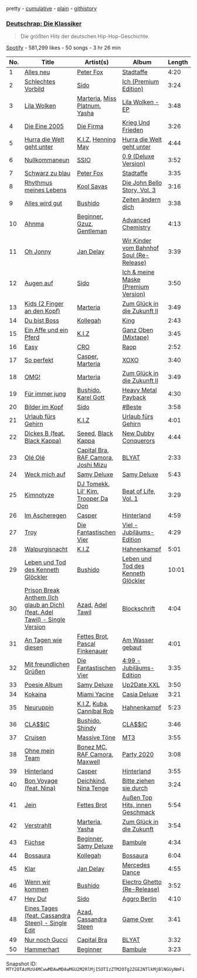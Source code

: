 pretty - [cumulative](/playlists/cumulative/37i9dQZF1DWSzguhfGl55y.md) - [plain](/playlists/plain/37i9dQZF1DWSzguhfGl55y) - [githistory](https://github.githistory.xyz/mackorone/spotify-playlist-archive/blob/main/playlists/plain/37i9dQZF1DWSzguhfGl55y)

### [Deutschrap: Die Klassiker](https://open.spotify.com/playlist/37i9dQZF1DWSzguhfGl55y)

> Die größten Hits der deutschen Hip\-Hop\-Geschichte.

[Spotify](https://open.spotify.com/user/spotify) - 581,299 likes - 50 songs - 3 hr 26 min

| No. | Title | Artist(s) | Album | Length |
|---|---|---|---|---|
| 1 | [Alles neu](https://open.spotify.com/track/5hqxBvQJ3XJDSbxT9vyyqA) | [Peter Fox](https://open.spotify.com/artist/6rqlONGmPuP2wJVSfliLBI) | [Stadtaffe](https://open.spotify.com/album/6cEVfMd0XVocPbRrYkVY5H) | 4:20 |
| 2 | [Schlechtes Vorbild](https://open.spotify.com/track/2L2NmbpVp1dHotlpVJ4zr8) | [Sido](https://open.spotify.com/artist/4Yttlv9ndGjCDCVLqM7ACq) | [Ich \(Premium Edition\)](https://open.spotify.com/album/1pq1kLABw0A1UCLmfhYfZr) | 3:24 |
| 3 | [Lila Wolken](https://open.spotify.com/track/2i7LYnvqSFfmimscnZqVLn) | [Marteria](https://open.spotify.com/artist/3nDNDLcZuSto4k9u4AbcLB), [Miss Platnum](https://open.spotify.com/artist/30SUIQhGDLj1pP0yg4fSMu), [Yasha](https://open.spotify.com/artist/3tmjMu5zfLOTVJ8YX5FDpU) | [Lila Wolken \- EP](https://open.spotify.com/album/0uS3xAFBJqwjr0YqWBEGQo) | 3:48 |
| 4 | [Die Eine 2005](https://open.spotify.com/track/3jd4ya9vCwExxTVOjPcqsf) | [Die Firma](https://open.spotify.com/artist/32iYExttk1mlpOmY7gCqk3) | [Krieg Und Frieden](https://open.spotify.com/album/73XaqJnXTtEF39anv29yrm) | 3:26 |
| 5 | [Hurra die Welt geht unter](https://open.spotify.com/track/3NIDOSThELMihLSOMZcL4k) | [K.I.Z](https://open.spotify.com/artist/0bMt8SJlp0gFRUufzifS05), [Henning May](https://open.spotify.com/artist/1cH0i2n6YLrWFDDemqztay) | [Hurra die Welt geht unter](https://open.spotify.com/album/7uclLfIIEvq0Bz46QP6FWY) | 4:44 |
| 6 | [Nullkommaneun](https://open.spotify.com/track/3cLXgIlvugVKpWBmO5v9oy) | [SSIO](https://open.spotify.com/artist/3IrUyDPQlQFcB5lMWhPml2) | [0,9 \(Deluxe Version\)](https://open.spotify.com/album/6tXpsYFPFHpbKXWpovbtFs) | 3:52 |
| 7 | [Schwarz zu blau](https://open.spotify.com/track/1Fjz0ME9pzk553wH86m3ZZ) | [Peter Fox](https://open.spotify.com/artist/6rqlONGmPuP2wJVSfliLBI) | [Stadtaffe](https://open.spotify.com/album/6cEVfMd0XVocPbRrYkVY5H) | 3:35 |
| 8 | [Rhythmus meines Lebens](https://open.spotify.com/track/4FyVe8mdjaRLvtqnXae6BM) | [Kool Savas](https://open.spotify.com/artist/1SUu1Bi7ev9HbOzyVC77qD) | [Die John Bello Story, Vol\. 3](https://open.spotify.com/album/5CF8sggi5aUSptomzuGzQB) | 3:16 |
| 9 | [Alles wird gut](https://open.spotify.com/track/4SF1K7VfTBnVSEyBCrrUWK) | [Bushido](https://open.spotify.com/artist/3c96G4d2lUOxhomM2mby5S) | [Zeiten ändern dich](https://open.spotify.com/album/31mBvCgKrTFJLpI6ONjgfF) | 3:38 |
| 10 | [Ahnma](https://open.spotify.com/track/1sr9lbDDGIxmFK7wUdA1Z8) | [Beginner](https://open.spotify.com/artist/4XkhEirR2JZT4fncyOxxtf), [Gzuz](https://open.spotify.com/artist/5eioJDe26lOqkAMbuhzZYs), [Gentleman](https://open.spotify.com/artist/5tlNJfV9UIpgnbWmvUEFu7) | [Advanced Chemistry](https://open.spotify.com/album/5rBJ9tt8jQ0PQLc0dBlNJI) | 4:13 |
| 11 | [Oh Jonny](https://open.spotify.com/track/1IivtUqnUfW9jH3pM08D8U) | [Jan Delay](https://open.spotify.com/artist/4KivBMgSnZ7hCDfPm46fKc) | [Wir Kinder vom Bahnhof Soul \(Re\-Release\)](https://open.spotify.com/album/7MrA7kNLED6TooTm9uxH2i) | 3:39 |
| 12 | [Augen auf](https://open.spotify.com/track/3nAJAotlLWvmSWHQ05D2ma) | [Sido](https://open.spotify.com/artist/4Yttlv9ndGjCDCVLqM7ACq) | [Ich & meine Maske \(Premium Version\)](https://open.spotify.com/album/0fQtAAJlHLf5DQZJBVRt7t) | 3:50 |
| 13 | [Kids \(2 Finger an den Kopf\)](https://open.spotify.com/track/6lxTIMeCLEkj48TlCRG3XX) | [Marteria](https://open.spotify.com/artist/3nDNDLcZuSto4k9u4AbcLB) | [Zum Glück in die Zukunft II](https://open.spotify.com/album/6Ttnb4f8aPy7ytDJqV10FT) | 3:49 |
| 14 | [Du bist Boss](https://open.spotify.com/track/32IKJthM7ARKvGBTZCE1Et) | [Kollegah](https://open.spotify.com/artist/6gto7HVNhu4ARE3P3g8Y5Y) | [King](https://open.spotify.com/album/4b5q3NmyU42ndkqFPqqv3v) | 2:43 |
| 15 | [Ein Affe und ein Pferd](https://open.spotify.com/track/3qM75mSV84LHHJqlITqZsk) | [K.I.Z](https://open.spotify.com/artist/0bMt8SJlp0gFRUufzifS05) | [Ganz Oben \(Mixtape\)](https://open.spotify.com/album/1sRETCvm24dPNwAhpZqytk) | 3:45 |
| 16 | [Easy](https://open.spotify.com/track/063ltSmgXNffmgYxippeke) | [CRO](https://open.spotify.com/artist/3utZ2yeQk0Z3BCOBWP7Vlu) | [Raop](https://open.spotify.com/album/5CvpkMTpc2wVdDdB9JSGWV) | 2:52 |
| 17 | [So perfekt](https://open.spotify.com/track/2xWEfTSpapoxnmkeSb0hHf) | [Casper](https://open.spotify.com/artist/6UDhlW8uEVBBrqHS3RrKuv), [Marteria](https://open.spotify.com/artist/3nDNDLcZuSto4k9u4AbcLB) | [XOXO](https://open.spotify.com/album/7rql1BBqLNMfOX27mEvxUv) | 3:40 |
| 18 | [OMG!](https://open.spotify.com/track/6ngfhauAytTZsaQgZyJIeK) | [Marteria](https://open.spotify.com/artist/3nDNDLcZuSto4k9u4AbcLB) | [Zum Glück in die Zukunft II](https://open.spotify.com/album/6Ttnb4f8aPy7ytDJqV10FT) | 3:49 |
| 19 | [Für immer jung](https://open.spotify.com/track/3tv1DRqL9KRuIUawu6eYG0) | [Bushido](https://open.spotify.com/artist/3c96G4d2lUOxhomM2mby5S), [Karel Gott](https://open.spotify.com/artist/4zaslnpNr10iUFJGx0XqpM) | [Heavy Metal Payback](https://open.spotify.com/album/3m1BhLKInOY8Rrs4R6STQz) | 4:30 |
| 20 | [Bilder im Kopf](https://open.spotify.com/track/3AzVdNe7tCYbjjRzQyVLbN) | [Sido](https://open.spotify.com/artist/4Yttlv9ndGjCDCVLqM7ACq) | [\#Beste](https://open.spotify.com/album/0J2IVb7kZRvOsiB30wsViE) | 3:58 |
| 21 | [Urlaub fürs Gehirn](https://open.spotify.com/track/3Uu1Gpflq95f8NqKVPB5sz) | [K.I.Z](https://open.spotify.com/artist/0bMt8SJlp0gFRUufzifS05) | [Urlaub fürs Gehirn](https://open.spotify.com/album/4Uicg3ScGwWT6M0M59UjJR) | 4:01 |
| 22 | [Dickes B \(feat\. Black Kappa\)](https://open.spotify.com/track/4eRmCZWJoEtLl0wy7EJPwd) | [Seeed](https://open.spotify.com/artist/5ISjkNS17JpCwiFtW80lpV), [Black Kappa](https://open.spotify.com/artist/3FkwhBl3e9ktuTbKnWOcm6) | [New Dubby Conquerors](https://open.spotify.com/album/1OjdfxY5zWzEbxUrGJr1Le) | 4:44 |
| 23 | [Olé Olé](https://open.spotify.com/track/4v4ZuW2tjSyyci2BcE5bTp) | [Capital Bra](https://open.spotify.com/artist/4WZGDpNwrC0vNQyl9QzF7d), [RAF Camora](https://open.spotify.com/artist/0Dvx6p8JDyzeOPGmaCIH1L), [Joshi Mizu](https://open.spotify.com/artist/03bmDyr8klGV17DKQnPZVA) | [BLYAT](https://open.spotify.com/album/186E5XovNHY19VgZPNjHJs) | 2:33 |
| 24 | [Weck mich auf](https://open.spotify.com/track/47VRtROAdociHgtuVZNoBL) | [Samy Deluxe](https://open.spotify.com/artist/7J207fU1tty4DWCIhJSzh0) | [Samy Deluxe](https://open.spotify.com/album/4kQCxfqNqcYufbx2rilgcx) | 5:43 |
| 25 | [Kimnotyze](https://open.spotify.com/track/6Hn28vF3xTsg7ukG1pGIDF) | [DJ Tomekk](https://open.spotify.com/artist/182XFUhmCtgombl0vTM8fN), [Lil' Kim](https://open.spotify.com/artist/5tth2a3v0sWwV1C7bApBdX), [Trooper Da Don](https://open.spotify.com/artist/0ED9s4HNaTjWmNgujA1Mvu) | [Beat of Life, Vol\. 1](https://open.spotify.com/album/1x0sohs1p9hvf2RtLdUiXY) | 3:29 |
| 26 | [Im Ascheregen](https://open.spotify.com/track/22Mmr6bWntkodqm5CELKsm) | [Casper](https://open.spotify.com/artist/6UDhlW8uEVBBrqHS3RrKuv) | [Hinterland](https://open.spotify.com/album/6tAlnBBhfQ2JKgccEXox4p) | 4:59 |
| 27 | [Troy](https://open.spotify.com/track/6QRng4ZFJxeRnjcnquKlx2) | [Die Fantastischen Vier](https://open.spotify.com/artist/748dDObrUoBetes0pLj788) | [Viel \- Jubiläums\-Edition](https://open.spotify.com/album/265fpziPcNNDSBYhwOE5YY) | 4:29 |
| 28 | [Walpurgisnacht](https://open.spotify.com/track/36fc7ffgOJZmEAavDEmbwu) | [K.I.Z](https://open.spotify.com/artist/0bMt8SJlp0gFRUufzifS05) | [Hahnenkampf](https://open.spotify.com/album/0coO5OMFsw888Gok7JwXxe) | 5:01 |
| 29 | [Leben und Tod des Kenneth Glöckler](https://open.spotify.com/track/3ai0DFuYn5KnHPUbRjAkga) | [Bushido](https://open.spotify.com/artist/3c96G4d2lUOxhomM2mby5S) | [Leben und Tod des Kenneth Glöckler](https://open.spotify.com/album/1rR7VSYfXUZWFWZALjBcC4) | 10:01 |
| 30 | [Prison Break Anthem \(Ich glaub an Dich\) \(feat\. Adel Tawil\) \- Single Version](https://open.spotify.com/track/1ISVPhtR7F0DMluQkhq3mT) | [Azad](https://open.spotify.com/artist/7LQLsKs1Qulq0BxYdhRnBU), [Adel Tawil](https://open.spotify.com/artist/3rZBkgoRHG8M9jQL0QPNMi) | [Blockschrift](https://open.spotify.com/album/4Rzr6mHoq3nUppphdbmxwj) | 4:04 |
| 31 | [An Tagen wie diesen](https://open.spotify.com/track/1rbnDRx6VuKAGS36CmiyQD) | [Fettes Brot](https://open.spotify.com/artist/3RRODs1rHC2ktLqyDDfgPH), [Pascal Finkenauer](https://open.spotify.com/artist/3uc18KTx2wsLk11fOtavsT) | [Am Wasser gebaut](https://open.spotify.com/album/6ec57lo5LGm04XzzSOr0Wg) | 4:01 |
| 32 | [Mit freundlichen Grüßen](https://open.spotify.com/track/4BwQLePZSn9X2HoTwNpoLg) | [Die Fantastischen Vier](https://open.spotify.com/artist/748dDObrUoBetes0pLj788) | [4:99 \- Jubiläums\-Edition](https://open.spotify.com/album/3iOJWVUmGzq2NOCDP3fmWl) | 3:35 |
| 33 | [Poesie Album](https://open.spotify.com/track/0T8wIusBn0OpzFm2H6AVNY) | [Samy Deluxe](https://open.spotify.com/artist/7J207fU1tty4DWCIhJSzh0) | [Up2Date XXL](https://open.spotify.com/album/2NFUNB6V1qSyhQ55FxZigO) | 3:50 |
| 34 | [Kokaina](https://open.spotify.com/track/0bAgUuRXs3q359aMIMrKdu) | [Miami Yacine](https://open.spotify.com/artist/1XKjtpH5P81gpOXDB91IEB) | [Casia Deluxe](https://open.spotify.com/album/03kquvjDEXJugsDtZ2pPA8) | 3:21 |
| 35 | [Neuruppin](https://open.spotify.com/track/6REiDLAJKtYGoZsPVgNdiH) | [K.I.Z](https://open.spotify.com/artist/0bMt8SJlp0gFRUufzifS05), [Kuba](https://open.spotify.com/artist/3RMUVIfL3EyviMrClncdOK), [Cannibal Rob](https://open.spotify.com/artist/4D5Tio68jTH1n0ut1J2Qyk) | [Hahnenkampf](https://open.spotify.com/album/0coO5OMFsw888Gok7JwXxe) | 5:23 |
| 36 | [CLA$$IC](https://open.spotify.com/track/1NiRbfSiCys2d5JLLP4vJx) | [Bushido](https://open.spotify.com/artist/3c96G4d2lUOxhomM2mby5S), [Shindy](https://open.spotify.com/artist/5j21TGkrNEAJe3gG9VlS34) | [CLA$$IC](https://open.spotify.com/album/7JXqtxSJvV1QsBkdFtgmsL) | 3:46 |
| 37 | [Cruisen](https://open.spotify.com/track/6e5kuZssmkwWL3Yt4jwTRy) | [Massive Töne](https://open.spotify.com/artist/1Ia0ZFqTFENtoU9bxYUsKJ) | [MT3](https://open.spotify.com/album/23e9X1a2ODDLWDi9Go747g) | 3:55 |
| 38 | [Ohne mein Team](https://open.spotify.com/track/6hOqWob9hUfgJr68J1vEhJ) | [Bonez MC](https://open.spotify.com/artist/1aS5tqEs9ci5P9KD9tZWa6), [RAF Camora](https://open.spotify.com/artist/0Dvx6p8JDyzeOPGmaCIH1L), [Maxwell](https://open.spotify.com/artist/0b62itBWBdLgiecXjXCqKC) | [Party 2020](https://open.spotify.com/album/5nf3tQHGdH6J3iINNfOL6T) | 3:08 |
| 39 | [Hinterland](https://open.spotify.com/track/2uPDOny5jb6teyb9WEKFyc) | [Casper](https://open.spotify.com/artist/6UDhlW8uEVBBrqHS3RrKuv) | [Hinterland](https://open.spotify.com/album/6tAlnBBhfQ2JKgccEXox4p) | 3:55 |
| 40 | [Bon Voyage \(feat\. Nina\)](https://open.spotify.com/track/4jaeRZRaBSlVkYAjWqrf7z) | [Deichkind](https://open.spotify.com/artist/49eo9xE4yGzJLWkOndiODs), [Nina Tenge](https://open.spotify.com/artist/5OsMY9Hwrho3pltegqow1p) | [Bitte ziehen sie durch](https://open.spotify.com/album/7DTkfgriE5mNBwC9CL2fWW) | 3:24 |
| 41 | [Jein](https://open.spotify.com/track/22f8RBGm0xklH4wSh36J3w) | [Fettes Brot](https://open.spotify.com/artist/3RRODs1rHC2ktLqyDDfgPH) | [Außen Top Hits, innen Geschmack](https://open.spotify.com/album/4VFsj2vgk7Iyiw7Nsv9HfH) | 5:54 |
| 42 | [Verstrahlt](https://open.spotify.com/track/1wblDHAGAHk9v3prkgPZwI) | [Marteria](https://open.spotify.com/artist/3nDNDLcZuSto4k9u4AbcLB), [Yasha](https://open.spotify.com/artist/3tmjMu5zfLOTVJ8YX5FDpU) | [Zum Glück in die Zukunft](https://open.spotify.com/album/7nBhK71CSKNj5utsMybDTg) | 3:54 |
| 43 | [Füchse](https://open.spotify.com/track/4vxjNphyAqPGR8KpuXPGoi) | [Beginner](https://open.spotify.com/artist/4XkhEirR2JZT4fncyOxxtf), [Samy Deluxe](https://open.spotify.com/artist/7J207fU1tty4DWCIhJSzh0) | [Bambule](https://open.spotify.com/album/4UnAhQ03mdUCpdNrHYBW7D) | 4:34 |
| 44 | [Bossaura](https://open.spotify.com/track/21lR6zXUkv1ijAxM6FjaTw) | [Kollegah](https://open.spotify.com/artist/6gto7HVNhu4ARE3P3g8Y5Y) | [Bossaura](https://open.spotify.com/album/6cgZ8W5U3q6B8qbps6zjFM) | 6:04 |
| 45 | [Klar](https://open.spotify.com/track/01y4v0GVDAFwj9hjxTMshg) | [Jan Delay](https://open.spotify.com/artist/4KivBMgSnZ7hCDfPm46fKc) | [Mercedes Dance](https://open.spotify.com/album/2SBaZj97eH8S2s2KYjM6Th) | 4:55 |
| 46 | [Wenn wir kommen](https://open.spotify.com/track/5eJ4MilFcuh4TBxlhSw5lx) | [Bushido](https://open.spotify.com/artist/3c96G4d2lUOxhomM2mby5S) | [Electro Ghetto \(Re\-Release\)](https://open.spotify.com/album/6hjvEsyxjU2eRqtofEHPvX) | 3:52 |
| 47 | [Hey Du!](https://open.spotify.com/track/2SOimocBwo8MH6KKPlwi7x) | [Sido](https://open.spotify.com/artist/4Yttlv9ndGjCDCVLqM7ACq) | [Aggro Berlin](https://open.spotify.com/album/1oUbKEimVzsvNablbLWxsr) | 4:10 |
| 48 | [Eines Tages \(feat\. Cassandra Steen\) \- Single Edit](https://open.spotify.com/track/3U0yDyVzdjhOcl3TcEDylU) | [Azad](https://open.spotify.com/artist/7LQLsKs1Qulq0BxYdhRnBU), [Cassandra Steen](https://open.spotify.com/artist/6wbgb7phg82I4tnO6GWMhr) | [Game Over](https://open.spotify.com/album/2bsldlysGbFc8Kqg0iItlU) | 3:41 |
| 49 | [Nur noch Gucci](https://open.spotify.com/track/6zxFyURXhsMwwkLQGZbzBw) | [Capital Bra](https://open.spotify.com/artist/4WZGDpNwrC0vNQyl9QzF7d) | [BLYAT](https://open.spotify.com/album/186E5XovNHY19VgZPNjHJs) | 3:32 |
| 50 | [Hammerhart](https://open.spotify.com/track/0LxKGciKtDGXZ7B7t6NqWZ) | [Beginner](https://open.spotify.com/artist/4XkhEirR2JZT4fncyOxxtf) | [Bambule](https://open.spotify.com/album/4UnAhQ03mdUCpdNrHYBW7D) | 3:23 |

Snapshot ID: `MTY2OTAzMzU4MCwwMDAwMDAwMGU2M2RlMjI5OTIzZTM2OTg2ZGE2NTlkMjBlNGUyNmFi`
